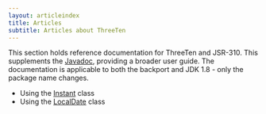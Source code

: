 ```yaml
---
layout: articleindex
title: Articles
subtitle: Articles about ThreeTen
---
```


This section holds reference documentation for ThreeTen and JSR-310.
This supplements the [Javadoc](http://threeten.github.com/threetenbp/apidocs), providing a broader user guide.
The documentation is applicable to both the backport and JDK 1.8 - only the package name changes.

* Using the [Instant](instant.html) class
* Using the [LocalDate](local-date.html) class
